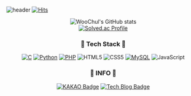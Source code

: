 ### 
![header](https://capsule-render.vercel.app/api?type=waving&color=auto&height=300&section=header&text=Hi,%20l'm%20vvoo!%20&fontColor=E8E8E8&rotate=0&descAlign=70)
[![Hits](https://hits.seeyoufarm.com/api/count/incr/badge.svg?url=https%3A%2F%2Fgithub.com%2FJung-WooChul&count_bg=%2379C83D&title_bg=%23555555&icon=&icon_color=%23E7E7E7&title=hits&edge_flat=false)](https://hits.seeyoufarm.com)

<div align="center">
<p align="center">
  
![WooChul's GitHub stats](https://github-readme-stats.vercel.app/api?username=JungWooChul&show_icons=true&theme=swift)<br>
[![Solved.ac Profile](http://mazassumnida.wtf/api/v2/generate_badge?boj=gi2570)](https://solved.ac/gi2570/)

### :wrench: Tech Stack  :wrench:
[![C](https://img.shields.io/badge/C-00599C?style=flat-square&logo=C&logoColor=FFFFFF)]()
[![Python](https://img.shields.io/badge/Python-FADE27?style=flat-square&logo=Python&logoColor=FFFFFF)]()
[![PHP](https://img.shields.io/badge/PHP-777BB4?style=flat-square&logo=PHP&logoColor=FFFFFF)]()
![HTML5](https://img.shields.io/badge/html5-%23E34F26.svg?style=flat-square&logo=html5&logoColor=white)
![CSS5](https://img.shields.io/badge/CSS-%23E34F26.svg?style=flat-square&logo=CSS3&logoColor=white)
[![MySQL](https://img.shields.io/badge/MySQL-4479A1?style=flat-square&logo=MySQL&logoColor=FFFFFF)]()
![JavaScript](https://img.shields.io/badge/javascript-%23323330?style=flat-square&logo=javascript&logoColor=%23F7DF1E)
### :cake: INFO  :cake:
[![KAKAO Badge](https://img.shields.io/badge/Mail-d14836?style=flat-square&logo=KaiOS&logoColor=white&link=mailto:matthew624@kakao.com)](mailto:gi2570@naver.com)
[![Tech Blog Badge](http://img.shields.io/badge/-Tech%20blog-black?style=flat-square&logo=TV%20Time&logoColor=FFFFFF&link=https://changsroad.tistory.com/)](https://changsroad.tistory.com/)
</div>
